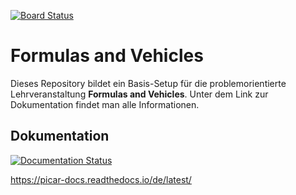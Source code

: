 [![Board Status](https://dev.azure.com/maximiliandio/9aca1300-5a52-4ff5-a6f5-9016b1b457ba/02314878-2bff-4833-8be1-60d622dde53d/_apis/work/boardbadge/317b6686-8b22-4018-8110-fec03d8aecc4)](https://dev.azure.com/maximiliandio/9aca1300-5a52-4ff5-a6f5-9016b1b457ba/_boards/board/t/02314878-2bff-4833-8be1-60d622dde53d/Microsoft.RequirementCategory)
# Formulas and Vehicles
Dieses Repository bildet ein Basis-Setup für die problemorientierte Lehrveranstaltung **Formulas and Vehicles**.
Unter dem Link zur Dokumentation findet man alle Informationen.
## Dokumentation
[![Documentation Status](https://readthedocs.org/projects/picar-docs/badge/?version=latest)](https://picar-docs.readthedocs.io/de/latest/?badge=latest)

https://picar-docs.readthedocs.io/de/latest/


